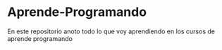 # Aprende-Programando
En este repositorio anoto todo lo que voy aprendiendo en los cursos de aprende programando
